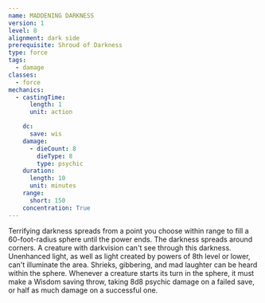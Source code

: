 ```yaml
---
name: MADDENING DARKNESS
version: 1
level: 8
alignment: dark side
prerequisite: Shroud of Darkness
type: force
tags:
  - damage
classes:
  - force
mechanics:
  - castingTime:
      length: 1
      unit: action

    dc:
      save: wis
    damage:
      - dieCount: 8
        dieType: 8
        type: psychic
    duration:
      length: 10
      unit: minutes
    range:
      short: 150
    concentration: True
---
```

Terrifying darkness spreads from a point you choose
within range to fill a 60-foot-radius sphere until the
power ends. The darkness spreads around corners. A
creature with darkvision can't see through this
darkness. Unenhanced light, as well as light created by
powers of 8th level or lower, can't illuminate the area.
Shrieks, gibbering, and mad laughter can be heard
within the sphere. Whenever a creature starts its turn
in the sphere, it must make a Wisdom saving throw,
taking 8d8 psychic damage on a failed save, or half as
much damage on a successful one.

    